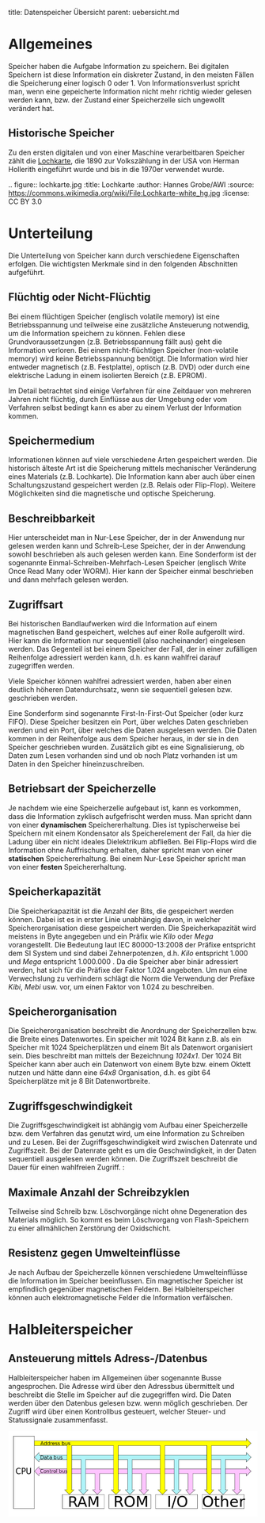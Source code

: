 title: Datenspeicher Übersicht
parent: uebersicht.md

# Allgemeines
Speicher haben die Aufgabe Information zu speichern. Bei digitalen Speichern ist diese Information ein diskreter Zustand, in den meisten Fällen die Speicherung einer logisch 0 oder 1. Von Informationsverlust spricht man, wenn eine gepeicherte Information nicht mehr richtig wieder gelesen werden kann, bzw. der Zustand einer Speicherzelle sich ungewollt verändert hat.

## Historische Speicher
Zu den ersten digitalen und von einer Maschine verarbeitbaren Speicher zählt die [Lochkarte](https://de.wikipedia.org/wiki/Lochkarte), die 1890 zur Volkszählung in der USA von Herman Hollerith eingeführt wurde und bis in die 1970er verwendet wurde.

.. figure:: lochkarte.jpg
    :title: Lochkarte
    :author: Hannes Grobe/AWI
    :source: https://commons.wikimedia.org/wiki/File:Lochkarte-white_hg.jpg
    :license: CC BY 3.0

# Unterteilung
Die Unterteilung von Speicher kann durch verschiedene Eigenschaften erfolgen. Die wichtigsten Merkmale sind in den folgenden Abschnitten aufgeführt.

## Flüchtig oder Nicht-Flüchtig
Bei einem flüchtigen Speicher (englisch volatile memory) ist eine Betriebsspannung und teilweise eine zusätzliche Ansteuerung notwendig, um die Information speichern zu können. Fehlen diese Grundvoraussetzungen (z.B. Betriebsspannung fällt aus) geht die Information verloren. Bei einem nicht-flüchtigen Speicher (non-volatile memory) wird keine Betriebsspannung benötigt. Die Information wird hier entweder magnetisch (z.B. Festplatte), optisch (z.B. DVD) oder durch eine elektrische Ladung in einem isolierten Bereich (z.B. EPROM).

Im Detail betrachtet sind einige Verfahren für eine Zeitdauer von mehreren Jahren nicht flüchtig, durch Einflüsse aus der Umgebung oder vom Verfahren selbst bedingt kann es aber zu einem Verlust der Information kommen.

## Speichermedium
Informationen können auf viele verschiedene Arten gespeichert werden. Die historisch älteste Art ist die Speicherung mittels mechanischer Veränderung eines Materials (z.B. Lochkarte). Die Information kann aber auch über einen Schaltungszustand gespeichert werden (z.B. Relais oder Flip-Flop). Weitere Möglichkeiten sind die magnetische und optische Speicherung.

## Beschreibbarkeit
Hier unterscheidet man in Nur-Lese Speicher, der in der Anwendung nur gelesen werden kann und Schreib-Lese Speicher, der in der Anwendung sowohl beschrieben als auch gelesen werden kann. Eine Sonderform ist der sogenannte Einmal-Schreiben-Mehrfach-Lesen Speicher (englisch Write Once Read Many oder WORM). Hier kann der Speicher einmal beschrieben und dann mehrfach gelesen werden.

## Zugriffsart
Bei historischen Bandlaufwerken wird die Information auf einem magnetischen Band gespeichert, welches auf einer Rolle aufgerollt wird. Hier kann die Information nur sequentiell (also nacheinander) eingelesen werden. Das Gegenteil ist bei einem Speicher der Fall, der in einer zufälligen Reihenfolge adressiert werden kann, d.h. es kann wahlfrei darauf zugegriffen werden.

Viele Speicher können wahlfrei adressiert werden, haben aber einen deutlich höheren Datendurchsatz, wenn sie sequentiell gelesen bzw. geschrieben werden.

Eine Sonderform sind sogenannte First-In-First-Out Speicher (oder kurz FIFO). Diese Speicher besitzen ein Port, über welches Daten geschrieben werden und ein Port, über welches die Daten ausgelesen werden. Die Daten kommen in der Reihenfolge aus dem Speicher heraus, in der sie in den Speicher geschrieben wurden. Zusätzlich gibt es eine Signalisierung, ob Daten zum Lesen vorhanden sind und ob noch Platz vorhanden ist um Daten in den Speicher hineinzuschreiben.

## Betriebsart der Speicherzelle
Je nachdem wie eine Speicherzelle aufgebaut ist, kann es vorkommen, dass die Information zyklisch aufgefrischt werden muss. Man spricht dann von einer **dynamischen** Speichererhaltung. Dies ist typischerweise bei Speichern mit einem Kondensator als Speicherelement der Fall, da hier die Ladung über ein nicht ideales Dielektrikum abfließen. Bei Flip-Flops wird die Information ohne Auffrischung erhalten, daher spricht man von einer **statischen** Speichererhaltung. Bei einem Nur-Lese Speicher spricht man von einer **festen** Speichererhaltung.

## Speicherkapazität
Die Speicherkapazität ist die Anzahl der Bits, die gespeichert werden können. Dabei ist es in erster Linie unabhängig davon, in welcher Speicherorganisation diese gespeichert werden. Die Speicherkapazität wird meistens in Byte angegeben und ein Präfix wie *Kilo* oder *Mega* vorangestellt. Die Bedeutung laut IEC 80000-13:2008 der Präfixe entspricht dem SI System und sind dabei Zehnerpotenzen, d.h. *Kilo* entspricht 1.000 und *Mega* entspricht 1.000.000 . Da die Speicher aber binär adressiert werden, hat sich für die Präfixe der Faktor 1.024 angeboten. Um nun eine Verwechslung zu verhindern schlägt die Norm die Verwendung der Prefäxe *Kibi*, *Mebi* usw. vor, um einen Faktor von 1.024 zu beschreiben.

## Speicherorganisation
Die Speicherorganisation beschreibt die Anordnung der Speicherzellen bzw. die Breite eines Datenwortes. Ein speicher mit 1024 Bit kann z.B. als ein Speicher mit 1024 Speicherplätzen und einem Bit als Datenwort organisiert sein. Dies beschreibt man mittels der Bezeichnung *1024x1*. Der 1024 Bit Speicher kann aber auch ein Datenwort von einem Byte bzw. einem Oktett nutzen und hätte dann eine *64x8* Organisation, d.h. es gibt 64 Speicherplätze mit je 8 Bit Datenwortbreite.

## Zugriffsgeschwindigkeit
Die Zugriffsgeschwindigkeit ist abhängig vom Aufbau einer Speicherzelle bzw. dem Verfahren das genutzt wird, um eine Information zu Schreiben und zu Lesen. Bei der Zugriffsgeschwindigkeit wird zwischen Datenrate und Zugriffszeit. Bei der Datenrate geht es um die Geschwindigkeit, in der Daten sequentiell ausgelesen werden können. Die Zugriffszeit beschreibt die Dauer für einen wahlfreien Zugriff.
:
## Maximale Anzahl der Schreibzyklen
Teilweise sind Schreib bzw. Löschvorgänge nicht ohne Degeneration des Materials möglich. So kommt es beim Löschvorgang von Flash-Speichern zu einer allmählichen Zerstörung der Oxidschicht.

## Resistenz gegen Umwelteinflüsse
Je nach Aufbau der Speicherzelle können verschiedene Umwelteinflüsse die Information im Speicher beeinflussen. Ein magnetischer Speicher ist empfindlich gegenüber magnetischen Feldern. Bei Halbleiterspeicher können auch elektromagnetische Felder die Information verfälschen.
# Halbleiterspeicher

## Ansteuerung mittels Adress-/Datenbus
Halbleiterspeicher haben im Allgemeinen über sogenannte Busse angesprochen. Die Adresse wird über den Adressbus übermittelt und beschreibt die Stelle im Speicher auf die zugegriffen wird. Die Daten werden über den Datenbus gelesen bzw. wenn möglich geschrieben. Der Zugriff wird über einen Kontrollbus gesteuert, welcher Steuer- und Statussignale zusammenfasst.

![Busse zur Ansteuerung von Speicher](adressbus.png)
